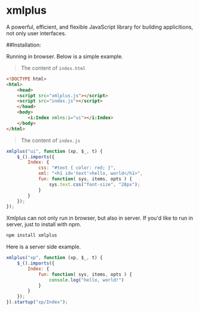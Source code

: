 # xmlplus

A powerful, efficient, and flexible JavaScript library for building applicitions, not only user interfaces.

##Installation:

Running in browser. Below is a simple example.

>The content of `index.html`

```html
<!DOCTYPE html>
<html>
    <head>
    <script src="xmlplus.js"></script>
    <script src="index.js"></script>
    </head>
    <body>
		<i:Index xmlns:i="ui"></i:Index>
    </body>
</html>
```

>The content of `index.js`

```javascript
xmlplus("ui", function (xp, $_, t) {
    $_().imports({
        Index: {
            css: "#text { color: red; }",
            xml: "<h1 id='text'>hello, world</h1>",
            fun: function( sys, items, opts ) {
                sys.text.css("font-size", "28px");
            }
        }
    });
});
```

Xmlplus can not only run in browser, but also in server. If you'd like to run in server, just to install with npm.

```bash
npm install xmlplus
```

Here is a server side example.

```javascript
xmlplus("xp", function (xp, $_, t) {
    $_().imports({
        Index: {
            fun: function( sys, items, opts ) {
                console.log("hello, world!")
            }
        }
    });
}).startup("xp/Index");
```